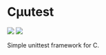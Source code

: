 # Cμutest

[![](https://github.com/Ryooooooga/cuutest/actions/workflows/test.yml/badge.svg)](https://github.com/Ryooooooga/cuutest/actions/workflows/test.yml)
[![](https://github.com/Ryooooooga/cuutest/actions/workflows/format.yml/badge.svg)](https://github.com/Ryooooooga/cuutest/actions/workflows/format.yml)

Simple unittest framework for C.
